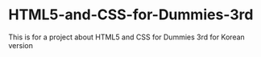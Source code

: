 # HTML5-and-CSS-for-Dummies-3rd
This is for a project about HTML5 and CSS for Dummies 3rd for Korean version
